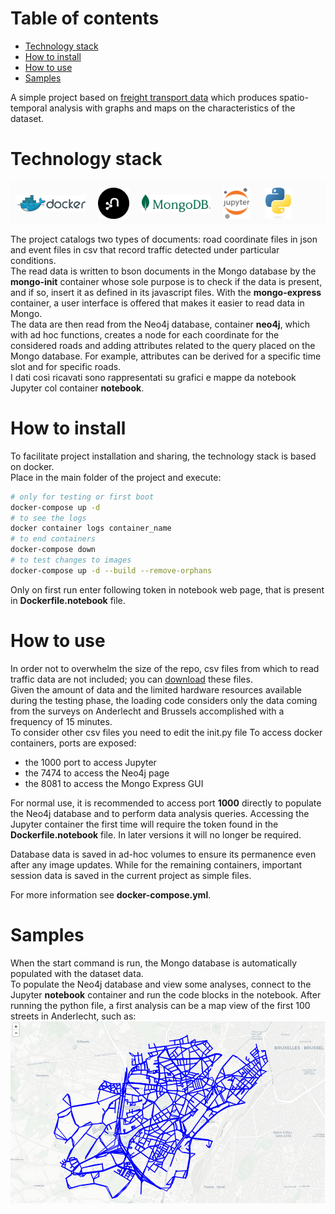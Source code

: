 # Table of contents
- [Technology stack](#technology-stack)
- [How to install](#how-to-install)
- [How to use](#how-to-use)
- [Samples](#samples)

A simple project based on [freight transport data](https://www.kaggle.com/datasets/giobbu/belgium-obu) which produces spatio-temporal analysis with graphs and maps on the characteristics of the dataset. <br>

# Technology stack
<div style="padding: 10px; display: flex; align-items: center; background: rgba(251, 251, 251, 1)">
    <img src="./samples/docker-logo.png" width="110" style="margin-right: 20px">
    <img src="./samples/neo4j.svg" height="50" style="margin-right: 20px">
    <img src="./samples/MongoDB_ForestGreen.png" width="110" style="margin-right: 20px">
    <img src="./samples/jupyter.png" height="50" style="margin-right: 25px">
    <img src="./samples/python-logo-only.png" height="50" style="margin-right: 20px">
</div>

The project catalogs two types of documents: road coordinate files in json and event files in csv that record traffic detected under particular conditions. <br>
The read data is written to bson documents in the Mongo database by the **mongo-init** container whose sole purpose is to check if the data is present, and if so, insert it as defined in its javascript files. With the **mongo-express** container, a user interface is offered that makes it easier to read data in Mongo.
<br>
The data are then read from the Neo4j database, container **neo4j**, which with ad hoc functions, creates a node for each coordinate for the considered roads and adding attributes related to the query placed on the Mongo database. For example, attributes can be derived for a specific time slot and for specific roads.
<br>
I dati così ricavati sono rappresentati su grafici e mappe da notebook Jupyter col container **notebook**.

# How to install
To facilitate project installation and sharing, the technology stack is based on docker. <br>
Place in the main folder of the project and execute:
```sh
# only for testing or first boot
docker-compose up -d   
# to see the logs
docker container logs container_name
# to end containers
docker-compose down
# to test changes to images
docker-compose up -d --build --remove-orphans
```
Only on first run enter following token in notebook web page, that is present in **Dockerfile.notebook** file.

# How to use
In order not to overwhelm the size of the repo, csv files from which to read traffic data are not included; you can [download]([https://www.kaggle.com/datasets/giobbu/belgium-obu](https://www.kaggle.com/datasets/giobbu/belgium-obu?select=Anderlecht_streets.json))  these files. <br>
Given the amount of data and the limited hardware resources available during the testing phase, the loading code considers only the data coming from the surveys on Anderlecht and Brussels accomplished with a frequency of 15 minutes. <br>
To consider other csv files you need to edit the init.py file
To access docker containers, ports are exposed:
- the 1000 port to access Jupyter
- the 7474 to access the Neo4j page
- the 8081 to access the Mongo Express GUI
<!-- -->
For normal use, it is recommended to access port **1000** directly to populate the Neo4j database and to perform data analysis queries.
Accessing the Jupyter container the first time will require the token found in the **Dockerfile.notebook** file. In later versions it will no longer be required.
<!-- -->
Database data is saved in ad-hoc volumes to ensure its permanence even after any image updates. While for the remaining containers, important session data is saved in the current project as simple files. 
<!-- -->
For more information see **docker-compose.yml**.
# Samples
When the start command is run, the Mongo database is automatically populated with the dataset data.
<br>
To populate the Neo4j database and view some analyses, connect to the Jupyter **notebook** container and run the code blocks in the notebook. After running the python file, a first analysis can be a map view of the first 100 streets in Anderlecht, such as: 
<br>
![Anderlecht first 100 streets](./samples/anderlecht-all_streets-6_coords.png)
